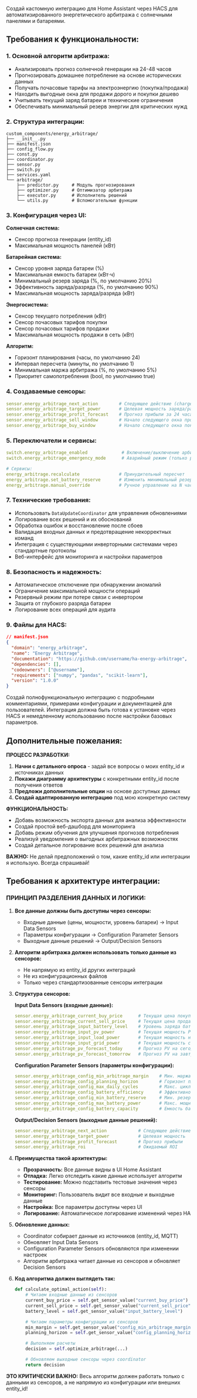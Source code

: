 Создай кастомную интеграцию для Home Assistant через HACS для автоматизированного энергетического арбитража с солнечными панелями и батареями.

## Требования к функциональности:

### 1. Основной алгоритм арбитража:

- Анализировать прогноз солнечной генерации на 24-48 часов
- Прогнозировать домашнее потребление на основе исторических данных
- Получать почасовые тарифы на электроэнергию (покупка/продажа)
- Находить выгодные окна для продажи дорого и покупки дешево
- Учитывать текущий заряд батареи и технические ограничения
- Обеспечивать минимальный резерв энергии для критических нужд

### 2. Структура интеграции:

```
custom_components/energy_arbitrage/
├── __init__.py
├── manifest.json
├── config_flow.py
├── const.py
├── coordinator.py
├── sensor.py
├── switch.py
├── services.yaml
└── arbitrage/
    ├── predictor.py     # Модуль прогнозирования
    ├── optimizer.py     # Оптимизатор арбитража
    ├── executor.py      # Исполнитель решений
    └── utils.py         # Вспомогательные функции
```

### 3. Конфигурация через UI:

**Солнечная система:**

- Сенсор прогноза генерации (entity_id)
- Максимальная мощность панелей (кВт)

**Батарейная система:**

- Сенсор уровня заряда батареи (%)
- Максимальная емкость батареи (кВт⋅ч)
- Минимальный резерв заряда (%, по умолчанию 20%)
- Эффективность заряда/разряда (%, по умолчанию 90%)
- Максимальная мощность заряда/разряда (кВт)

**Энергосистема:**

- Сенсор текущего потребления (кВт)
- Сенсор почасовых тарифов покупки
- Сенсор почасовых тарифов продажи
- Максимальная мощность продажи в сеть (кВт)

**Алгоритм:**

- Горизонт планирования (часы, по умолчанию 24)
- Интервал пересчета (минуты, по умолчанию 1)
- Минимальная маржа арбитража (%, по умолчанию 5%)
- Приоритет самопотребления (bool, по умолчанию true)

### 4. Создаваемые сенсоры:

```yaml
sensor.energy_arbitrage_next_action        # Следующее действие (charge/discharge/hold)
sensor.energy_arbitrage_target_power       # Целевая мощность заряда/разряда
sensor.energy_arbitrage_profit_forecast    # Прогноз прибыли за 24 часа
sensor.energy_arbitrage_sell_window        # Начало следующего окна продажи
sensor.energy_arbitrage_buy_window         # Начало следующего окна покупки
```

### 5. Переключатели и сервисы:

```yaml
switch.energy_arbitrage_enabled             # Включение/выключение арбитража
switch.energy_arbitrage_emergency_mode      # Аварийный режим (только резерв)

# Сервисы:
energy_arbitrage.recalculate               # Принудительный пересчет
energy_arbitrage.set_battery_reserve       # Изменить минимальный резерв
energy_arbitrage.manual_override           # Ручное управление на N часов
```

### 7. Технические требования:

- Использовать `DataUpdateCoordinator` для управления обновлениями
- Логирование всех решений и их обоснований
- Обработка ошибок и восстановление после сбоев
- Валидация входных данных и предотвращение некорректных команд
- Интеграция с существующими инверторными системами через стандартные протоколы
- Веб-интерфейс для мониторинга и настройки параметров

### 8. Безопасность и надежность:

- Автоматическое отключение при обнаружении аномалий
- Ограничение максимальной мощности операций
- Резервный режим при потере связи с инвертором
- Защита от глубокого разряда батареи
- Логирование всех операций для аудита

### 9. Файлы для HACS:

```json
// manifest.json
{
  "domain": "energy_arbitrage",
  "name": "Energy Arbitrage",
  "documentation": "https://github.com/username/ha-energy-arbitrage",
  "dependencies": [],
  "codeowners": ["@username"],
  "requirements": ["numpy", "pandas", "scikit-learn"],
  "version": "1.0.0"
}
```

Создай полнофункциональную интеграцию с подробными комментариями, примерами конфигурации и документацией для пользователей. Интеграция должна быть готова к установке через HACS и немедленному использованию после настройки базовых параметров.

## Дополнительные пожелания:

**ПРОЦЕСС РАЗРАБОТКИ:**

1. **Начни с детального опроса** - задай все вопросы о моих entity_id и источниках данных
2. **Покажи диаграмму архитектуры** с конкретными entity_id после получения ответов
3. **Предложи дополнительные опции** на основе доступных данных
4. **Создай адаптированную интеграцию** под мою конкретную систему

**ФУНКЦИОНАЛЬНОСТЬ:**

- Добавь возможность экспорта данных для анализа эффективности
- Создай простой веб-дашборд для мониторинга
- Добавь режим обучения для улучшения прогнозов потребления
- Реализуй уведомления о выгодных арбитражных возможностях
- Создай детальное логирование всех решений для анализа

**ВАЖНО:** Не делай предположений о том, какие entity_id или интеграции я использую. Всегда спрашивай!

## Требования к архитектуре интеграции:

### ПРИНЦИП РАЗДЕЛЕНИЯ ДАННЫХ И ЛОГИКИ:

1. **Все данные должны быть доступны через сенсоры:**

   - Входные данные (цены, мощности, уровень батареи) → Input Data Sensors
   - Параметры конфигурации → Configuration Parameter Sensors
   - Выходные данные решений → Output/Decision Sensors

2. **Алгоритм арбитража должен использовать только данные из сенсоров:**

   - Не напрямую из entity_id других интеграций
   - Не из конфигурационных файлов
   - Только через стандартизованные сенсоры интеграции

3. **Структура сенсоров:**

   **Input Data Sensors (входные данные):**

   ```yaml
   sensor.energy_arbitrage_current_buy_price      # Текущая цена покупки
   sensor.energy_arbitrage_current_sell_price     # Текущая цена продажи
   sensor.energy_arbitrage_input_battery_level    # Уровень заряда батареи
   sensor.energy_arbitrage_input_pv_power         # Текущая мощность PV
   sensor.energy_arbitrage_input_load_power       # Текущая мощность нагрузки
   sensor.energy_arbitrage_input_grid_power       # Текущая мощность сети
   sensor.energy_arbitrage_pv_forecast_today      # Прогноз PV на сегодня
   sensor.energy_arbitrage_pv_forecast_tomorrow   # Прогноз PV на завтра
   ```

   **Configuration Parameter Sensors (параметры конфигурации):**

   ```yaml
   sensor.energy_arbitrage_config_min_arbitrage_margin    # Мин. маржа арбитража (%)
   sensor.energy_arbitrage_config_planning_horizon        # Горизонт планирования (часы)
   sensor.energy_arbitrage_config_max_daily_cycles        # Макс. циклов в день
   sensor.energy_arbitrage_config_battery_efficiency      # Эффективность батареи (%)
   sensor.energy_arbitrage_config_min_battery_reserve     # Мин. резерв батареи (%)
   sensor.energy_arbitrage_config_max_battery_power       # Макс. мощность батареи (кВт)
   sensor.energy_arbitrage_config_battery_capacity        # Емкость батареи (кВт⋅ч)
   ```

   **Output/Decision Sensors (выходные данные решений):**

   ```yaml
   sensor.energy_arbitrage_next_action            # Следующее действие
   sensor.energy_arbitrage_target_power           # Целевая мощность
   sensor.energy_arbitrage_profit_forecast        # Прогноз прибыли
   sensor.energy_arbitrage_roi                    # Ожидаемый ROI
   ```

4. **Преимущества такой архитектуры:**

   - **Прозрачность:** Все данные видны в UI Home Assistant
   - **Отладка:** Легко отследить какие данные использует алгоритм
   - **Тестирование:** Можно подставить тестовые значения через сенсоры
   - **Мониторинг:** Пользователь видит все входные и выходные данные
   - **Настройка:** Все параметры доступны через UI
   - **Логирование:** Автоматическое логирование изменений через HA

5. **Обновление данных:**

   - Coordinator собирает данные из источников (entity_id, MQTT)
   - Обновляет Input Data Sensors
   - Configuration Parameter Sensors обновляются при изменении настроек
   - Алгоритм арбитража читает данные из сенсоров и обновляет Decision Sensors

6. **Код алгоритма должен выглядеть так:**

   ```python
   def calculate_optimal_action(self):
       # Читаем входные данные из сенсоров
       current_buy_price = self.get_sensor_value("current_buy_price")
       current_sell_price = self.get_sensor_value("current_sell_price")
       battery_level = self.get_sensor_value("input_battery_level")

       # Читаем параметры конфигурации из сенсоров
       min_margin = self.get_sensor_value("config_min_arbitrage_margin")
       planning_horizon = self.get_sensor_value("config_planning_horizon")

       # Выполняем расчеты
       decision = self.optimize_arbitrage(...)

       # Обновляем выходные сенсоры через coordinator
       return decision
   ```

**ЭТО КРИТИЧЕСКИ ВАЖНО:** Весь алгоритм должен работать только с данными из сенсоров, а не напрямую из конфигурации или внешних entity_id!
